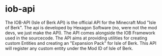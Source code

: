# iob-api
The IOB-API (Isle of Berk API) is the official API for the Minecraft Mod "Isle of Berk". The api is developed by Hexagon Software (no, were not the mod devs, we just make the API). The API comes alongside the IOB Framework used in the sourcecode.
The API aims at providing utilities for creating custom Entities and creating an "Expansion Pack" for Isle of Berk.
This API will register any custom entity under the Mod ID of Isle of Berk.
